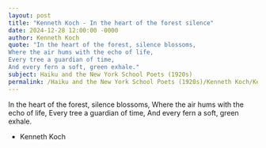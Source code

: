 ```yaml
---
layout: post
title: "Kenneth Koch - In the heart of the forest silence"
date: 2024-12-28 12:00:00 -0000
author: Kenneth Koch
quote: "In the heart of the forest, silence blossoms,
Where the air hums with the echo of life,
Every tree a guardian of time,
And every fern a soft, green exhale."
subject: Haiku and the New York School Poets (1920s)
permalink: /Haiku and the New York School Poets (1920s)/Kenneth Koch/Kenneth Koch - In the heart of the forest silence
---
```


In the heart of the forest, silence blossoms,
Where the air hums with the echo of life,
Every tree a guardian of time,
And every fern a soft, green exhale.

- Kenneth Koch
